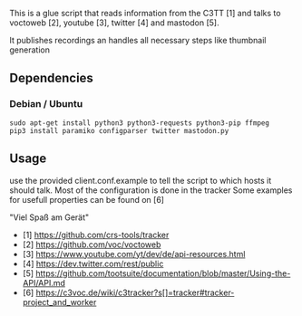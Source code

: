 This is a glue script that reads information from the C3TT [1] and talks to voctoweb [2], youtube [3], twitter [4] and mastodon [5].

It publishes recordings an handles all necessary steps like thumbnail generation

## Dependencies
### Debian / Ubuntu
```
sudo apt-get install python3 python3-requests python3-pip ffmpeg
pip3 install paramiko configparser twitter mastodon.py
```

## Usage
use the provided client.conf.example to tell the script to which hosts it should talk. Most of the configuration is done in the tracker
Some examples for usefull properties can be found on [6]

"Viel Spaß am Gerät"


* [1] https://github.com/crs-tools/tracker
* [2] https://github.com/voc/voctoweb
* [3] https://www.youtube.com/yt/dev/de/api-resources.html
* [4] https://dev.twitter.com/rest/public
* [5] https://github.com/tootsuite/documentation/blob/master/Using-the-API/API.md
* [6] https://c3voc.de/wiki/c3tracker?s[]=tracker#tracker-project_and_worker
